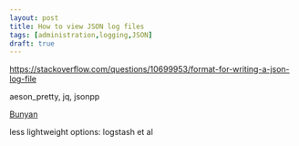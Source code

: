 ```yaml
---
layout: post
title: How to view JSON log files
tags: [administration,logging,JSON]
draft: true
---
```


https://stackoverflow.com/questions/10699953/format-for-writing-a-json-log-file

aeson_pretty, jq, jsonpp

[Bunyan](http://blog.nodejs.org/2012/03/28/service-logging-in-json-with-bunyan/)

less lightweight options: logstash et al
